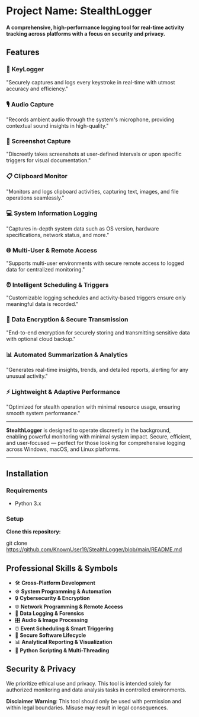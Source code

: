 # Project Name: **StealthLogger**
**A comprehensive, high-performance logging tool for real-time activity tracking across platforms with a focus on security and privacy.**  


## Features

### 🔑 **KeyLogger**  
"Securely captures and logs every keystroke in real-time with utmost accuracy and efficiency."

### 🎙️ **Audio Capture**  
"Records ambient audio through the system's microphone, providing contextual sound insights in high-quality."

### 📸 **Screenshot Capture**  
"Discreetly takes screenshots at user-defined intervals or upon specific triggers for visual documentation."

### 📋 **Clipboard Monitor**  
"Monitors and logs clipboard activities, capturing text, images, and file operations seamlessly."

### 💻 **System Information Logging**  
"Captures in-depth system data such as OS version, hardware specifications, network status, and more."

### 🌐 **Multi-User & Remote Access**  
"Supports multi-user environments with secure remote access to logged data for centralized monitoring."

### ⏰ **Intelligent Scheduling & Triggers**  
"Customizable logging schedules and activity-based triggers ensure only meaningful data is recorded."

### 🔐 **Data Encryption & Secure Transmission**  
"End-to-end encryption for securely storing and transmitting sensitive data with optional cloud backup."

### 📊 **Automated Summarization & Analytics**  
"Generates real-time insights, trends, and detailed reports, alerting for any unusual activity."

### ⚡ **Lightweight & Adaptive Performance**  
"Optimized for stealth operation with minimal resource usage, ensuring smooth system performance."

---

**StealthLogger** is designed to operate discreetly in the background, enabling powerful monitoring with minimal system impact. Secure, efficient, and user-focused — perfect for those looking for comprehensive logging across Windows, macOS, and Linux platforms.

---

## Installation

### Requirements

- Python 3.x

### Setup

**Clone this repository:**

git clone https://github.com/KnownUser19/StealthLogger/blob/main/README.md

## Professional Skills & Symbols

- 🛠️ **Cross-Platform Development**  
- ⚙️ **System Programming & Automation**  
- 🔒 **Cybersecurity & Encryption**  
- 🌐 **Network Programming & Remote Access**  
- 📑 **Data Logging & Forensics**  
- 🎛️ **Audio & Image Processing**  
- ⏰ **Event Scheduling & Smart Triggering**  
- 🔐 **Secure Software Lifecycle**  
- 📊 **Analytical Reporting & Visualization**  
- 🐍 **Python Scripting & Multi-Threading**  
 


## **Security & Privacy**
We prioritize ethical use and privacy. This tool is intended solely for authorized monitoring and data analysis tasks in controlled environments.

****Disclaimer****
**Warning**: This tool should only be used with permission and within legal boundaries. Misuse may result in legal consequences.

